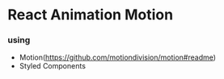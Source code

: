 # React Animation Motion

### using

- Motion(https://github.com/motiondivision/motion#readme)
- Styled Components
